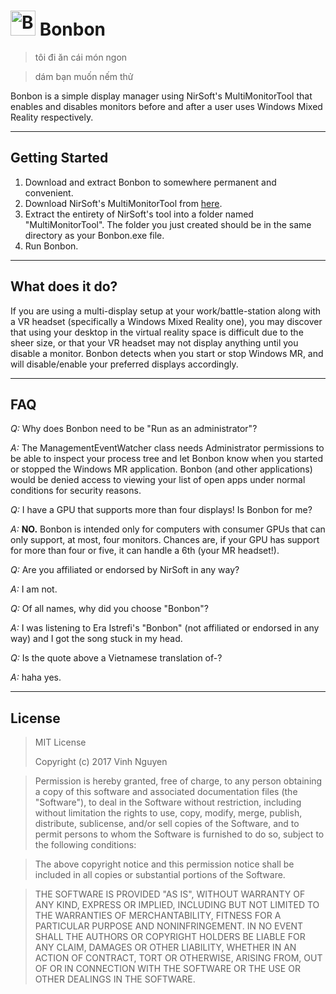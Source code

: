 
<img src="https://i.imgur.com/rD1HD2t.png" alt="Bonbon Icon" width="40" height="40" /> Bonbon
===================
> tôi đi ăn cái món ngon

> dám bạn muốn nếm thử

Bonbon is a simple display manager using NirSoft's MultiMonitorTool that enables and disables monitors before and after a user uses Windows Mixed Reality respectively.

----------
Getting Started
-------------
 1. Download and extract Bonbon to somewhere permanent and convenient.
 2. Download NirSoft's MultiMonitorTool from [here](http://www.nirsoft.net/utils/multi_monitor_tool.html).
 3. Extract the entirety of NirSoft's tool into a folder named "MultiMonitorTool". The folder you just created should be in the same directory as your Bonbon.exe file.
 4. Run Bonbon.

----------
What does it do?
-------------
If you are using a multi-display setup at your work/battle-station along with a VR headset (specifically a Windows Mixed Reality one), you may discover that using your desktop in the virtual reality space is difficult due to the sheer size, or that your VR headset may not display anything until you disable a monitor. Bonbon detects when you start or stop Windows MR, and will disable/enable your preferred displays accordingly. 

-------
FAQ
-------------
*Q:* Why does Bonbon need to be "Run as an administrator"?

*A:* The ManagementEventWatcher class needs Administrator permissions to be able to inspect your process tree and let Bonbon know when you started or stopped the Windows MR application. Bonbon (and other applications) would be denied access to viewing your list of open apps under normal conditions for security reasons.

*Q:* I have a GPU that supports more than four displays! Is Bonbon for me?

*A:* **NO.** Bonbon is intended only for computers with consumer GPUs that can only support, at most, four monitors. Chances are, if your GPU has support for more than four or five, it can handle a 6th (your MR headset!).

*Q:* Are you affiliated or endorsed by NirSoft in any way?

*A:* I am not. 

*Q:* Of all names, why did you choose "Bonbon"?

*A:* I was listening to Era Istrefi's "Bonbon" (not affiliated or endorsed in any way) and I got the song stuck in my head. 

*Q:* Is the quote above a Vietnamese translation of-?

*A:* haha yes. 

----------
License
-------------
>MIT License
>
> Copyright (c) 2017 Vinh Nguyen

> Permission is hereby granted, free of charge, to any person obtaining a copy
of this software and associated documentation files (the "Software"), to deal
in the Software without restriction, including without limitation the rights
to use, copy, modify, merge, publish, distribute, sublicense, and/or sell
copies of the Software, and to permit persons to whom the Software is
furnished to do so, subject to the following conditions:

> The above copyright notice and this permission notice shall be included in all
copies or substantial portions of the Software.

> THE SOFTWARE IS PROVIDED "AS IS", WITHOUT WARRANTY OF ANY KIND, EXPRESS OR
IMPLIED, INCLUDING BUT NOT LIMITED TO THE WARRANTIES OF MERCHANTABILITY,
FITNESS FOR A PARTICULAR PURPOSE AND NONINFRINGEMENT. IN NO EVENT SHALL THE
AUTHORS OR COPYRIGHT HOLDERS BE LIABLE FOR ANY CLAIM, DAMAGES OR OTHER
LIABILITY, WHETHER IN AN ACTION OF CONTRACT, TORT OR OTHERWISE, ARISING FROM,
OUT OF OR IN CONNECTION WITH THE SOFTWARE OR THE USE OR OTHER DEALINGS IN THE
SOFTWARE.
